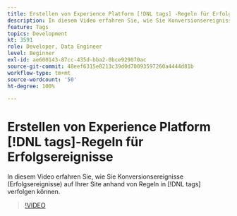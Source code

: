```yaml
---
title: Erstellen von Experience Platform [!DNL tags] -Regeln für Erfolgsereignisse
description: In diesem Video erfahren Sie, wie Sie Konversionsereignisse (Erfolgsereignisse) auf Ihrer Site mithilfe von Regeln in [!DNL tags] verfolgen können.
feature: Tags
topics: Development
kt: 3591
role: Developer, Data Engineer
level: Beginner
exl-id: ae600143-87cc-435d-bba2-0bce929070ac
source-git-commit: 48eef6315e8213c39d0d70093597260a4444d81b
workflow-type: tm+mt
source-wordcount: '50'
ht-degree: 100%

---
```


# Erstellen von Experience Platform [!DNL tags]-Regeln für Erfolgsereignisse

In diesem Video erfahren Sie, wie Sie Konversionsereignisse (Erfolgsereignisse) auf Ihrer Site anhand von Regeln in [!DNL tags] verfolgen können.

>[!VIDEO](https://video.tv.adobe.com/v/28778/?quality=12&learn=on)
